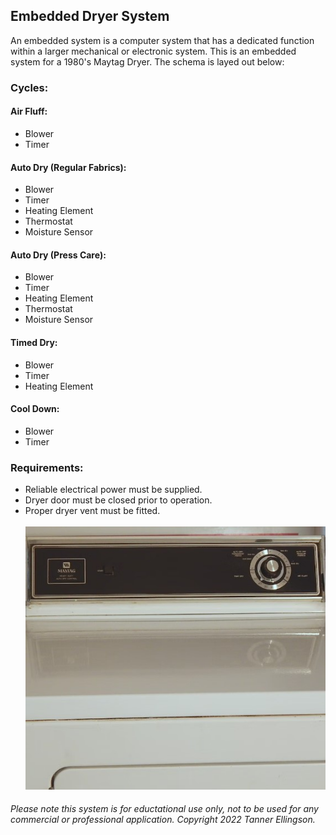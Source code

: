 ## Embedded Dryer System
An embedded system is a computer system that has a dedicated function within a larger mechanical or electronic system. This is an embedded system for a 1980's Maytag Dryer. The schema is layed out below: <br>
### **Cycles:**
#### Air Fluff:
* Blower
* Timer
#### Auto Dry (Regular Fabrics):
* Blower
* Timer
* Heating Element
* Thermostat
* Moisture Sensor
#### Auto Dry (Press Care):
* Blower
* Timer
* Heating Element
* Thermostat
* Moisture Sensor
#### Timed Dry:
* Blower
* Timer
* Heating Element
#### Cool Down:
* Blower
* Timer
### **Requirements:**
* Reliable electrical power must be supplied.<br>
* Dryer door must be closed prior to operation.<br>
* Proper dryer vent must be fitted.<br><br>
![Alt text](Maytag.jpg)
###### Please note this system is for eductational use only, not to be used for any commercial or professional application. Copyright 2022 Tanner Ellingson.


